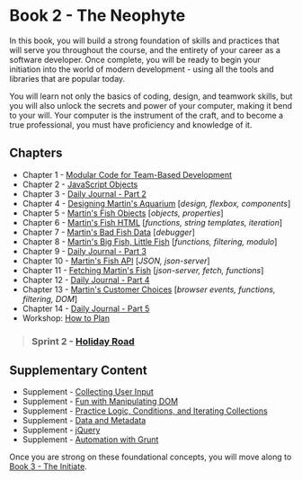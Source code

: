 # Book 2 - The Neophyte

In this book, you will build a strong foundation of skills and practices that will serve you throughout the course, and the entirety of your career as a software developer. Once complete, you will be ready to begin your initiation into the world of modern development - using all the tools and libraries that are popular today.

You will learn not only the basics of coding, design, and teamwork skills, but you will also unlock the secrets and power of your computer, making it bend to your will. Your computer is the instrument of the craft, and to become a true professional, you must have proficiency and knowledge of it.

## Chapters

* Chapter 1 - [Modular Code for Team-Based Development](./chapters/DESIGN_MODULARITY.md)
* Chapter 2 - [JavaScript Objects](./chapters/JS_OBJECTS.md)
* Chapter 3 - [Daily Journal - Part 2](./chapters/DAILY_JOURNAL_OBJECT_DOM.md)
* Chapter 4 - [Designing Martin's Aquarium](./chapters/MARTIN_INTRO.md) [_design, flexbox, components_]
* Chapter 5 - [Martin's Fish Objects](./chapters/MARTIN_FISH_OBJECTS.md) [_objects, properties_]
* Chapter 6 - [Martin's Fish HTML](./chapters/MARTIN_FISH_HTML_REPRESENTATIONS.md) [_functions, string templates, iteration_]
* Chapter 7 - [Martin's Bad Fish Data](./chapters/MARTIN_DEBUGGING.md) [_debugger_]
* Chapter 8 - [Martin's Big Fish, Little Fish](./chapters/MARTIN_FUNCTIONS_FILTER.md) [_functions, filtering, modulo_]
* Chapter 9 - [Daily Journal - Part 3](./chapters/DAILY_JOURNAL_DATA_DOM.md)
* Chapter 10 - [Martin's Fish API](./chapters/MARTIN_API.md) [_JSON, json-server_]
* Chapter 11 - [Fetching Martin's Fish](./chapters/MARTIN_FETCH_INTRO.md) [_json-server, fetch, functions_]
* Chapter 12 - [Daily Journal - Part 4](./chapters/DAILY_JOURNAL_FETCHING.md)
* Chapter 13 - [Martin's Customer Choices](./chapters/MARTIN_EVENTS.md) [_browser events, functions, filtering, DOM_]
* Chapter 14 - [Daily Journal - Part 5](./chapters/DAILY_JOURNAL_MODULAR.md)
* Workshop: [How to Plan](./chapters/PLANNING_WALKTHROUGH.md)
> ### __Sprint 2__ - [Holiday Road](https://github.com/nashville-software-school/holiday-road)

## Supplementary Content

* Supplement - [Collecting User Input](./chapters/JS_USER_INPUT_BASICS.md)
* Supplement - [Fun with Manipulating DOM](./chapters/IDENTIFYING_DOM_COMPONENTS.md)
* Supplement - [Practice Logic, Conditions, and Iterating Collections](./chapters/JS_LOGIC_PRACTICE.md)
* Supplement - [Data and Metadata](./chapters/METADATA.md)
* Supplement - [jQuery](./chapters/JQUERY.md)
* Supplement - [Automation with Grunt](./chapters/GRUNT_INTRO.md)

Once you are strong on these foundational concepts, you will move along to [Book 3 - The Initiate](../book-3-the-initiate/README.md).
